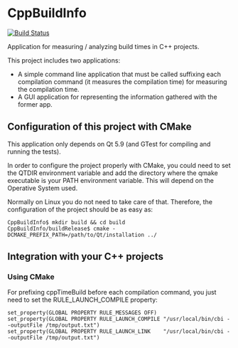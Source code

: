 # CppBuildInfo
[![Build Status](https://travis-ci.org/piponazo/CppBuildInfo.svg?branch=master)](https://travis-ci.org/piponazo/CppBuildInfo)

Application for measuring / analyzing build times in C++ projects.

This project includes two applications:

* A simple command line application that must be called suffixing each compilation command (it measures the compilation time) for measuring the compilation time.
* A GUI application for representing the information gathered with the former app.

## Configuration of this project with CMake

This application only depends on Qt 5.9 (and GTest for compiling and running the tests).

In order to configure the project properly with CMake, you could need to set the QTDIR environment
variable and add the directory where the qmake executable is your PATH environment variable. This
will depend on the Operative System used.

Normally on Linux you do not need to take care of that. Therefore, the configuration of the project
should be as easy as:

```text
CppBuildInfo$ mkdir build && cd build
CppBuildInfo/buildRelease$ cmake -DCMAKE_PREFIX_PATH=/path/to/Qt/installation ../ 
```

## Integration with your C++ projects

### Using CMake

For prefixing cppTimeBuild before each compilation command, you just need to set the RULE_LAUNCH_COMPILE property:

```text
set_property(GLOBAL PROPERTY RULE_MESSAGES OFF)
set_property(GLOBAL PROPERTY RULE_LAUNCH_COMPILE "/usr/local/bin/cbi --outputFile /tmp/output.txt")
set_property(GLOBAL PROPERTY RULE_LAUNCH_LINK    "/usr/local/bin/cbi --outputFile /tmp/output.txt")
```
